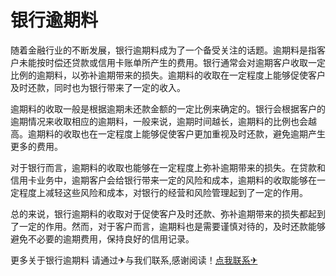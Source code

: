 # 银行逾期料

随着金融行业的不断发展，银行逾期料成为了一个备受关注的话题。逾期料是指客户未能按时偿还贷款或信用卡账单所产生的费用。银行通常会对逾期客户收取一定比例的逾期料，以弥补逾期带来的损失。逾期料的收取在一定程度上能够促使客户及时还款，同时也为银行带来了一定的收入。

逾期料的收取一般是根据逾期未还款金额的一定比例来确定的。银行会根据客户的逾期情况来收取相应的逾期料，一般来说，逾期时间越长，逾期料的比例也会越高。逾期料的收取也在一定程度上能够促使客户更加重视及时还款，避免逾期产生更多的费用。

对于银行而言，逾期料的收取也能够在一定程度上弥补逾期带来的损失。在贷款和信用卡业务中，逾期客户会给银行带来一定的风险和成本，逾期料的收取能够在一定程度上减轻这些风险和成本，对银行的经营和风险管理起到了一定的作用。

总的来说，银行逾期料的收取对于促使客户及时还款、弥补逾期带来的损失都起到了一定的作用。然而，对于客户而言，逾期料也是需要谨慎对待的，及时还款能够避免不必要的逾期费用，保持良好的信用记录。

更多关于银行逾期料 请通过✈与我们联系,感谢阅读！[点我联系✈](https://pc.k02.cc)